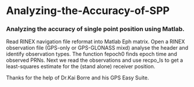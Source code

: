 # Analyzing-the-Accuracy-of-SPP
### Analyzing the accuracy of single point position using Matlab.
Read RINEX navigation file reformat into Matlab Eph matrix.
Open a RINEX observation file (GPS-only or GPS-GLONASS mixd) analyse the header and identify observation types. 
The function fepoch0 finds epoch time and observed PRNs. Next we read the observations and use recpo_ls to get a least-squares estimate for the (stand alone) receiver position.

Thanks for the help of Dr.Kai Borre and his GPS Easy Suite.
